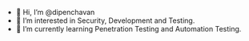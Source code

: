- 👋 Hi, I’m @dipenchavan
- 👀 I’m interested in Security, Development and Testing.
- 🌱 I’m currently learning Penetration Testing and Automation Testing.

<!---
dipenchavan/dipenchavan is a ✨ special ✨ repository because its `README.md` (this file) appears on your GitHub profile.
You can click the Preview link to take a look at your changes.
--->
